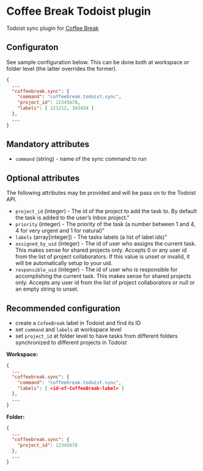 # Coffee Break Todoist plugin

Todoist sync plugin for [Coffee Break](https://marketplace.visualstudio.com/items?itemName=frenya.vscode-coffeebreak)

## Configuraton

See sample configuration below. This can be done both at workspace or folder level (the latter overrides the former).

```json
{
  ...
  "coffeebreak.sync": {
    "command": "coffeebreak.todoist.sync",
    "project_id": 12345678,
    "labels": [ 121212, 343434 ]
  },	
  ...
}
```

## Mandatory attributes

- `command` (string) - name of the sync command to run
  
## Optional attributes

The following attributes may be provided and will be pass on to the Todoist API.


- `project_id` (integer) - The id of the project to add the task to. By default the task is added to the user’s Inbox project."
- `priority` (integer) - The priority of the task (a number between 1 and 4, 4 for very urgent and 1 for natural)"
- `labels` (array[integer]) - The tasks labels (a list of label ids)"
- `assigned_by_uid` (integer) - The id of user who assigns the current task. This makes sense for shared projects only. Accepts 0 or any user id from the list of project collaborators. If this value is unset or invalid, it will be automatically setup to your uid.
- `responsible_uid` (integer) - The id of user who is responsible for accomplishing the current task. This makes sense for shared projects only. Accepts any user id from the list of project collaborators or null or an empty string to unset.

## Recommended configuration

- create a `CofeeBreak` label in Todoist and find its ID
- set `command` and `labels` at workspace level
- set `project_id` at folder level to have tasks from different folders synchronized to different projects in Todoist

**Workspace:**

```json
{
  ...
  "coffeebreak.sync": {
    "command": "coffeebreak.todoist.sync",
    "labels": [ <id-of-CoffeeBreak-label> ]
  },	
  ...
}
```

**Folder:**

```json
{
  ...
  "coffeebreak.sync": {
    "project_id": 12345678
  },	
  ...
}
```
